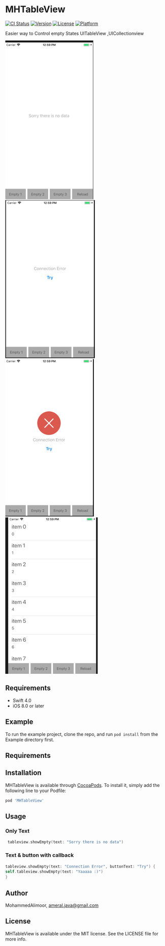# MHTableView

[![CI Status](http://img.shields.io/travis/MohammedAlimoor/MHTableView.svg?style=flat)](https://travis-ci.org/MohammedAlimoor/MHTableView)
[![Version](https://img.shields.io/cocoapods/v/MHTableView.svg?style=flat)](http://cocoapods.org/pods/MHTableView)
[![License](https://img.shields.io/cocoapods/l/MHTableView.svg?style=flat)](http://cocoapods.org/pods/MHTableView)
[![Platform](https://img.shields.io/cocoapods/p/MHTableView.svg?style=flat)](http://cocoapods.org/pods/MHTableView)


Easier way to Control empty States UITableView ,UICollectionview

![](https://raw.githubusercontent.com/MohammedAlimoor/MHTableView/master/Screen%20Shot/Screen%20Shot%202018-03-12%20at%2012.59.12%20PM.png) ![](https://raw.githubusercontent.com/MohammedAlimoor/MHTableView/master/Screen%20Shot/Screen%20Shot%202018-03-12%20at%2012.59.19%20PM.png)![](https://raw.githubusercontent.com/MohammedAlimoor/MHTableView/master/Screen%20Shot/Screen%20Shot%202018-03-12%20at%2012.59.28%20PM.png)![](https://raw.githubusercontent.com/MohammedAlimoor/MHTableView/master/Screen%20Shot/Screen%20Shot%202018-03-12%20at%2012.59.34%20PM.png)

## Requirements
- Swift 4.0
- iOS 8.0 or later


## Example

To run the example project, clone the repo, and run `pod install` from the Example directory first.

## Requirements

## Installation

MHTableView is available through [CocoaPods](http://cocoapods.org). To install
it, simply add the following line to your Podfile:

```ruby
pod 'MHTableView'
```

## Usage
### Only Text
```swift
 tableview.showEmpty(text: "Sorry there is no data")
```

###  Text & button with callback
```swift
tableview.showEmpty(text: "Connection Error", buttonText: "Try") {
self.tableview.showEmpty(text: "Yaaaaa :)")
}
```

## Author

MohammedAlimoor, ameral.java@gmail.com

## License

MHTableView is available under the MIT license. See the LICENSE file for more info.
